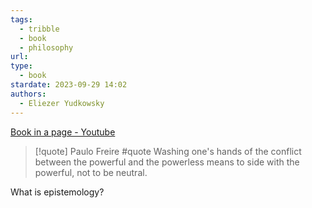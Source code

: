 ```yaml
---
tags:
  - tribble
  - book
  - philosophy
url: 
type:
  - book
stardate: 2023-09-29 14:02
authors:
  - Eliezer Yudkowsky
---
```


[Book in a page - Youtube](https://www.youtube.com/watch?v=yy4b6geeQSY)


> [!quote] Paulo Freire #quote
> Washing one's hands of the conflict between the powerful and the powerless means to side with the powerful, not to be neutral.


What is epistemology?
